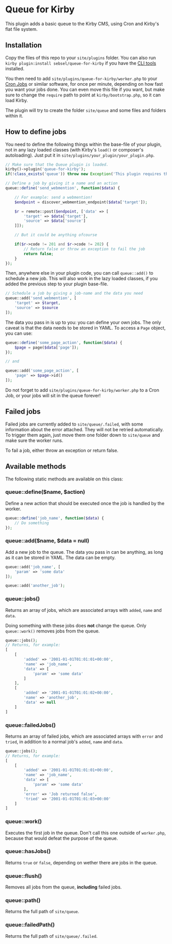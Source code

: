 # Queue for Kirby

This plugin adds a basic queue to the Kirby CMS, using Cron and Kirby's flat file system.

## Installation

Copy the files of this repo to your `site/plugins` folder. You can also run `kirby plugin:install sebsel/queue-for-kirby` if you have the [CLI tools](https://github.com/getkirby/cli) installed.

You then need to add `site/plugins/queue-for-kirby/worker.php` to your [Cron Jobs](https://en.wikipedia.org/wiki/Cron) or similar software, for once per minute, depending on how fast you want your jobs done. You can even move this file if you want, but make sure to change the `require` path to point at `kirby/bootstrap.php`, so it can load Kirby.

The plugin will try to create the folder `site/queue` and some files and folders within it.

## How to define jobs

You need to define the following things within the base-file of your plugin, not in any lazy loaded classes (with Kirby's `load()` or composer's autoloading). Just put it in `site/plugins/your_plugin/your_plugin.php`.

```php
// Make sure that the Queue plugin is loaded.
kirby()->plugin('queue-for-kirby');
if(!class_exists('queue')) throw new Exception('This plugin requires the Queue for Kirby plugin');

// Define a job by giving it a name and an action
queue::define('send_webmention', function($data) {

    // For example: send a webmention!
    $endpoint = discover_webmention_endpoint($data['target']);

    $r = remote::post($endpoint, ['data' => [
        'target' => $data['target'],
        'source' => $data['source']
    ]]);

    // But it could be anything ofcourse

    if($r->code != 201 and $r->code != 202) {
        // Return false or throw an exception to fail the job
        return false;
    }
});
```

Then, anywhere else in your plugin code, you can call `queue::add()` to schedule a new job. This will also work in the lazy loaded classes, if you added the previous step to your plugin base-file.

```php
// Schedule a job by giving a job-name and the data you need
queue::add('send_webmention', [
    'target' => $target,
    'source' => $source
]);
```

The data you pass in is up to you: you can define your own jobs. The only caveat is that the data needs to be stored in YAML. To access a `Page` object, you can use:

```php
queue::define('some_page_action', function($data) {
    $page = page($data['page']);
});

// and

queue::add('some_page_action', [
    'page' => $page->id()
]);
```

Do not forget to add `site/plugins/queue-for-kirby/worker.php` to a Cron Job, or your jobs will sit in the queue forever!

## Failed jobs

Failed jobs are currently added to `site/queue/.failed`, with some information about the error attached. They will not be retried automatically. To trigger them again, just move them one folder down to `site/queue` and make sure the worker runs.

To fail a job, either throw an exception or return false.

## Available methods

The following static methods are available on this class:

### queue::define($name, $action)

Define a new action that should be executed once the job is handled by the worker.

```php
queue::define('job_name', function($data) {
    // Do something
});
```

### queue::add($name, $data = null)

Add a new job to the queue. The data you pass in can be anything, as long as it can be stored in YAML. The data can be empty.

```php
queue::add('job_name', [
    'param' => 'some data'
]);

queue::add('another_job');
```

### queue::jobs()

Returns an array of jobs, which are associated arrays with `added`, `name` and `data`.

Doing something with these jobs does **not** change the queue. Only `queue::work()` removes jobs from the queue.

```php
queue::jobs();
// Returns, for example:
[
    [
        'added' => '2001-01-01T01:01:01+00:00',
        'name' => 'job_name',
        'data' => [
            'param' => 'some data'
        ]
    ],
    [
        'added' => '2001-01-01T01:01:02+00:00',
        'name' => 'another_job',
        'data' => null
    ]
]
```

### queue::failedJobs()

Returns an array of failed jobs, which are associated arrays with `error` and `tried`, in addition to a normal job's `added`, `name` and `data`.

```php
queue::jobs();
// Returns, for example:
[
    [
        'added' => '2001-01-01T01:01:01+00:00',
        'name' => 'job_name',
        'data' => [
            'param' => 'some data'
        ],
        'error' => 'Job returned false',
        'tried' => '2001-01-01T01:01:03+00:00'
    ]
]
```

### queue::work()

Executes the first job in the queue. Don't call this one outside of `worker.php`, because that would defeat the purpose of the queue.

### queue::hasJobs()

Returns `true` or `false`, depending on wether there are jobs in the queue.

### queue::flush()

Removes all jobs from the queue, **including** failed jobs.

### queue::path()

Returns the full path of `site/queue`.

### queue::failedPath()

Returns the full path of `site/queue/.failed`.
